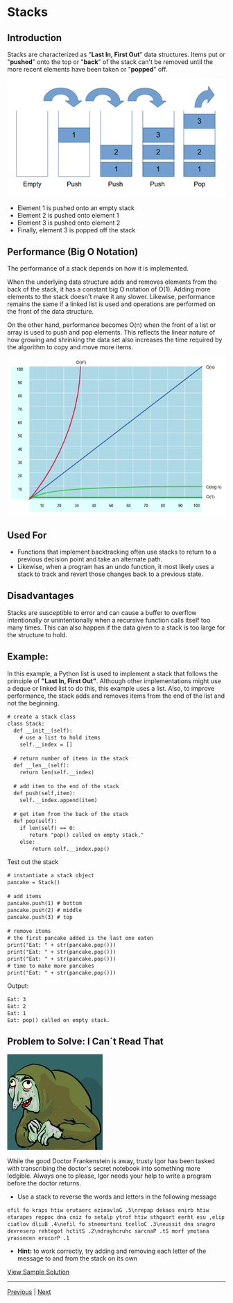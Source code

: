 # Stacks

## Introduction
Stacks are characterized as "**Last In, First Out**" data structures. Items put or "**pushed**" onto the top or "**back**" of the stack can't be removed until the more recent elements have been taken or "**popped**" off.

![image](images/stack.png)

+ Element 1 is pushed onto an empty stack
+ Element 2 is pushed onto element 1
+ Element 3 is pushed onto element 2
+ Finally, element 3 is popped off the stack

## Performance (Big O Notation)
The performance of a stack depends on how it is implemented. 

When the underlying data structure adds and removes elements from the back of the stack, it has a constant big O notation of O(1). Adding more elements to the stack doesn't make it any slower. Likewise, performance remains the same if a linked list is used and operations are performed on the front of the data structure.

On the other hand, performance becomes O(n) when the front of a list or array is used to push and pop elements. This reflects the linear nature of how growing and shrinking the data set also increases the time required by the algorithm to copy and move more items.

![image](images/bigo.png)

## Used For
+ Functions that implement backtracking often use stacks to return to a previous decision point and take an alternate path. 
+ Likewise, when a program has an undo function, it most likely uses a stack to track and revert those changes back to a previous state.

## Disadvantages
Stacks are susceptible to error and can cause a buffer to overflow intentionally or unintentionally when a recursive function calls itself too many times. This can also happen if the data given to a stack is too large for the structure to hold.

## Example: 
In this example, a Python list is used to implement a stack that follows the principle of **"Last In, First Out"**. Although other implementations might use a deque or linked list to do this, this example uses a list. Also, to improve performance, the stack adds and removes items from the end of the list and not the beginning.

```
# create a stack class
class Stack:
  def __init__(self):
    # use a list to hold items
    self.__index = []

  # return number of items in the stack
  def __len__(self):
    return len(self.__index)

  # add item to the end of the stack
  def push(self,item):
    self.__index.append(item)

  # get item from the back of the stack
  def pop(self):
    if len(self) == 0:
       return "pop() called on empty stack."
    else:
        return self.__index.pop()
```

Test out the stack
```
# instantiate a stack object
pancake = Stack()

# add items
pancake.push(1) # bottom
pancake.push(2) # middle
pancake.push(3) # top

# remove items
# the first pancake added is the last one eaten
print("Eat: " + str(pancake.pop()))
print("Eat: " + str(pancake.pop()))
print("Eat: " + str(pancake.pop()))
# time to make more pancakes
print("Eat: " + str(pancake.pop()))
```

Output:
```
Eat: 3
Eat: 2
Eat: 1
Eat: pop() called on empty stack.
```
## Problem to Solve: I Can´t Read That

![image](images/igor.webp)

While the good Doctor Frankenstein is away, trusty Igor has been tasked with transcribing the doctor's secret notebook into something more ledgible. Always one to please, Igor needs your help to write a program before the doctor returns.

+ Use a stack to reverse the words and letters in the following message

```
efil fo kraps htiw erutaerc ezinavlaG .5\nrepap dekaos enirb htiw etarapes reppoc dna cniz fo setalp ytrof htiw sthguort eerht esu ,elip ciatlov dliuB .4\nefil fo stnemurtsni tcelloC .3\neussit dna snagro devreserp rehtegot hctitS .2\ndrayhcruhc sarcnaP .tS morf ymotana yrassecen erucorP .1
```
 
+ **Hint:** to work correctly, try adding and removing each letter of the message to and from the stack on its own

[View Sample Solution](stack_solution.py)

---
[Previous](0-welcome.md) | [Next](2-linked.md)